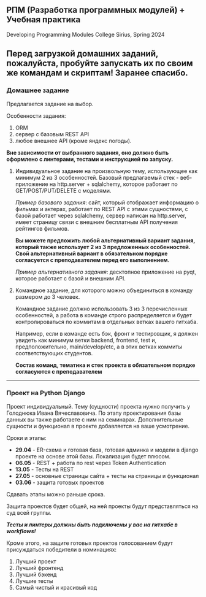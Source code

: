 ## РПМ (Разработка программных модулей) + Учебная практика
Developing Programming Modules
College Sirius, Spring 2024
## Перед загрузкой домашних заданий, пожалуйста, пробуйте запускать их по своим же командам и скриптам! Заранее спасибо.

### Домашнее задание
Предлагается задание на выбор. 

Особенности задания:
1) ORM
2) сервер с базовым REST API
3) любое внешнее API (кроме яндекс погоды).

**Вне зависимости от выбранного задания, оно должно быть оформлено с линтерами, тестами и инструкцией по запуску.**

1) Индивидуальное задание на произвольную тему, использующее как минимум 2 из 3 особенностей.
   Базовый предлагаемый стек - веб-приложение на http.server + sqlalchemy, которое работает по GET/POST/PUT/DELETE с моделями.
   
   _Пример базового задания_: сайт, который отображает информацию о фильмах и актерах, работает по REST API с этими сущностями, с базой работает через sqlalchemy, сервер написан на http.server,
   имеет страницу связи с внешним бесплатным API получения рейтингов фильмов.


   __Вы можете предложить любой альтернативный вариант задания, который также использует 2 из 3 предложенных особенностей. Свой альтернативный вариант в обязательном порядке согласуется с преподавателем перед его выполнением.__
   
   _Пример альтернативного задания_: десктопное приложение на pyqt, которое работает с базой и внешним API.
   
2) Командное задание, для которого можно объединиться в команду размером до 3 человек.
   
    Командное задание должно использовать 3 из 3 перечисленных особенностей, а работа в команде строго распределяется и будет контролироваться по коммитам в отдельных ветках вашего гитхаба.

     Например, если в команде есть бэк, фронт и тестировщик, я должен увидеть как минимум ветки backend, frontend, test и, предположительно, main/develop/etc, а в этих ветках коммиты соответствующих студентов.

     __Состав команд, тематика и стек проекта в обязательном порядке согласуются с преподавателем__

***

### Проект на Python Django
Проект индивидуальный. Тему (сущности) проекта нужно получить у Голоднюка Ивана Вячеславовича. По этапу проектирования базы данных вы также работаете с ним на семинарах.
Дополнительные сущности и функционал в проекте добавляется на ваше усмотрение.

Сроки и этапы:
* **29.04** - ER-схема и готовая база, готовая админка и модели в django проекте на основе этой базы. Локализация будет плюсом.
* **06.05** - REST + работа по rest через Token Authentication
* **13.05** - Тесты на REST
* **27.05** - основные страницы сайта + тесты на страницы и функционал
* **03.06** - защита готовых проектов

Сдавать этапы можно раньше срока. 

Защита проектов будет общей, на ней проекты будут представляться на суд всей группы.

_**Тесты и линтеры должны быть подключены у вас на гитхабе в workflows!**_

Кроме этого, на защите готовых проектов голосованием будут присуждаться победители в номинациях:
1) Лучший проект
2) Лучший фронтенд
3) Лучший бэкенд
4) Лучшие тесты
5) Самый чистый и красивый код
